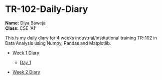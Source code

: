 # TR-102-Daily-Diary

**Name:** Diya Baweja<br>
**Class:** CSE 'A1'

This is my daily diary for 4 weeks industrial/institutional training TR-102 in Data Analysis using Numpy, Pandas and Matplotlib.

- [Week 1 Diary](week1.md)

     - [Day 1](https://diya050.github.io/TR-102-Daily-Diary/week1.html#day-1)
- [Week 2 Diary](week2.md)
